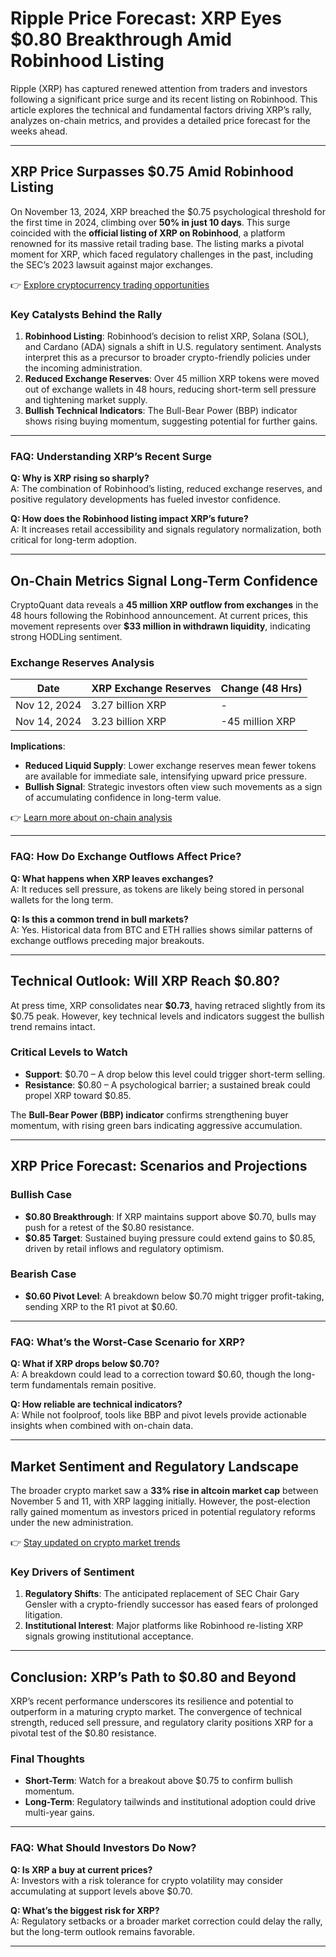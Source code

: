 # Ripple Price Forecast: XRP Eyes $0.80 Breakthrough Amid Robinhood Listing  

Ripple (XRP) has captured renewed attention from traders and investors following a significant price surge and its recent listing on Robinhood. This article explores the technical and fundamental factors driving XRP’s rally, analyzes on-chain metrics, and provides a detailed price forecast for the weeks ahead.  

---

## XRP Price Surpasses $0.75 Amid Robinhood Listing  

On November 13, 2024, XRP breached the $0.75 psychological threshold for the first time in 2024, climbing over **50% in just 10 days**. This surge coincided with the **official listing of XRP on Robinhood**, a platform renowned for its massive retail trading base. The listing marks a pivotal moment for XRP, which faced regulatory challenges in the past, including the SEC’s 2023 lawsuit against major exchanges.  

👉 [Explore cryptocurrency trading opportunities](https://bit.ly/okx-bonus)  

### Key Catalysts Behind the Rally  
1. **Robinhood Listing**: Robinhood’s decision to relist XRP, Solana (SOL), and Cardano (ADA) signals a shift in U.S. regulatory sentiment. Analysts interpret this as a precursor to broader crypto-friendly policies under the incoming administration.  
2. **Reduced Exchange Reserves**: Over 45 million XRP tokens were moved out of exchange wallets in 48 hours, reducing short-term sell pressure and tightening market supply.  
3. **Bullish Technical Indicators**: The Bull-Bear Power (BBP) indicator shows rising buying momentum, suggesting potential for further gains.  

---

### FAQ: Understanding XRP’s Recent Surge  
**Q: Why is XRP rising so sharply?**  
A: The combination of Robinhood’s listing, reduced exchange reserves, and positive regulatory developments has fueled investor confidence.  

**Q: How does the Robinhood listing impact XRP’s future?**  
A: It increases retail accessibility and signals regulatory normalization, both critical for long-term adoption.  

---

## On-Chain Metrics Signal Long-Term Confidence  

CryptoQuant data reveals a **45 million XRP outflow from exchanges** in the 48 hours following the Robinhood announcement. At current prices, this movement represents over **$33 million in withdrawn liquidity**, indicating strong HODLing sentiment.  

### Exchange Reserves Analysis  
| Date          | XRP Exchange Reserves | Change (48 Hrs) |  
|---------------|-----------------------|-----------------|  
| Nov 12, 2024  | 3.27 billion XRP      | -               |  
| Nov 14, 2024  | 3.23 billion XRP      | -45 million XRP |  

**Implications**:  
- **Reduced Liquid Supply**: Lower exchange reserves mean fewer tokens are available for immediate sale, intensifying upward price pressure.  
- **Bullish Signal**: Strategic investors often view such movements as a sign of accumulating confidence in long-term value.  

👉 [Learn more about on-chain analysis](https://bit.ly/okx-bonus)  

---

### FAQ: How Do Exchange Outflows Affect Price?  
**Q: What happens when XRP leaves exchanges?**  
A: It reduces sell pressure, as tokens are likely being stored in personal wallets for the long term.  

**Q: Is this a common trend in bull markets?**  
A: Yes. Historical data from BTC and ETH rallies shows similar patterns of exchange outflows preceding major breakouts.  

---

## Technical Outlook: Will XRP Reach $0.80?  

At press time, XRP consolidates near **$0.73**, having retraced slightly from its $0.75 peak. However, key technical levels and indicators suggest the bullish trend remains intact.  

### Critical Levels to Watch  
- **Support**: $0.70 – A drop below this level could trigger short-term selling.  
- **Resistance**: $0.80 – A psychological barrier; a sustained break could propel XRP toward $0.85.  

The **Bull-Bear Power (BBP) indicator** confirms strengthening buyer momentum, with rising green bars indicating aggressive accumulation.  

---

## XRP Price Forecast: Scenarios and Projections  

### Bullish Case  
- **$0.80 Breakthrough**: If XRP maintains support above $0.70, bulls may push for a retest of the $0.80 resistance.  
- **$0.85 Target**: Sustained buying pressure could extend gains to $0.85, driven by retail inflows and regulatory optimism.  

### Bearish Case  
- **$0.60 Pivot Level**: A breakdown below $0.70 might trigger profit-taking, sending XRP to the R1 pivot at $0.60.  

---

### FAQ: What’s the Worst-Case Scenario for XRP?  
**Q: What if XRP drops below $0.70?**  
A: A breakdown could lead to a correction toward $0.60, though the long-term fundamentals remain positive.  

**Q: How reliable are technical indicators?**  
A: While not foolproof, tools like BBP and pivot levels provide actionable insights when combined with on-chain data.  

---

## Market Sentiment and Regulatory Landscape  

The broader crypto market saw a **33% rise in altcoin market cap** between November 5 and 11, with XRP lagging initially. However, the post-election rally gained momentum as investors priced in potential regulatory reforms under the new administration.  

👉 [Stay updated on crypto market trends](https://bit.ly/okx-bonus)  

### Key Drivers of Sentiment  
1. **Regulatory Shifts**: The anticipated replacement of SEC Chair Gary Gensler with a crypto-friendly successor has eased fears of prolonged litigation.  
2. **Institutional Interest**: Major platforms like Robinhood re-listing XRP signals growing institutional acceptance.  

---

## Conclusion: XRP’s Path to $0.80 and Beyond  

XRP’s recent performance underscores its resilience and potential to outperform in a maturing crypto market. The convergence of technical strength, reduced sell pressure, and regulatory clarity positions XRP for a pivotal test of the $0.80 resistance.  

### Final Thoughts  
- **Short-Term**: Watch for a breakout above $0.75 to confirm bullish momentum.  
- **Long-Term**: Regulatory tailwinds and institutional adoption could drive multi-year gains.  

---

### FAQ: What Should Investors Do Now?  
**Q: Is XRP a buy at current prices?**  
A: Investors with a risk tolerance for crypto volatility may consider accumulating at support levels above $0.70.  

**Q: What’s the biggest risk for XRP?**  
A: Regulatory setbacks or a broader market correction could delay the rally, but the long-term outlook remains favorable.  

---
